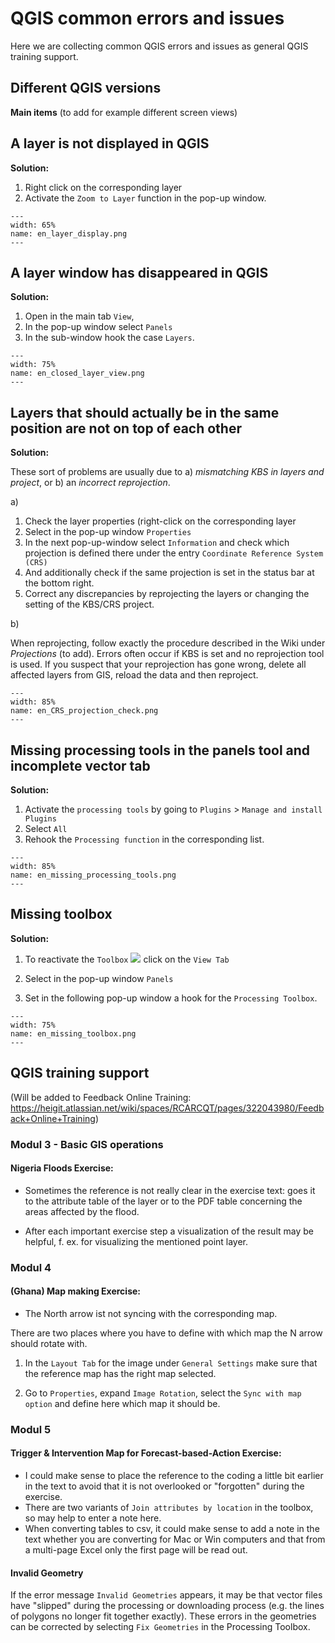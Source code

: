 # QGIS common errors and issues

Here we are collecting common QGIS errors and issues as general QGIS training support.


## Different QGIS versions
 __Main items__ (to add for example different screen views)


## A layer is not displayed in QGIS 

 __Solution:__ 
  1. Right click on the corresponding layer 
  2. Activate the `Zoom to Layer` function in the pop-up window. 

```
---
width: 65%
name: en_layer_display.png
---

```

## A layer window has disappeared in QGIS

__Solution:__
 1. Open in the main tab `View`, 
 2. In the pop-up window select `Panels` 
 3. In the sub-window hook the case `Layers`.   

```
---
width: 75%
name: en_closed_layer_view.png
---

```

## Layers that should actually be in the same position are not on top of each other

__Solution:__

These sort of problems are usually due to a) *mismatching KBS in layers and project*, or b) an *incorrect reprojection*. 

 a) 
 1. Check the layer properties (right-click on the corresponding layer
 2. Select in the pop-up window `Properties`
 3. In the next pop-up-window select `Information` and check which projection is defined there under the entry `Coordinate Reference System (CRS)` 
 4. And additionally check if the same projection is set in the status bar at the bottom right.
 5. Correct any discrepancies by reprojecting the layers or changing the setting of the KBS/CRS project. 

b) 

When reprojecting, follow exactly the procedure described in the Wiki under *Projections* (to add). Errors often occur if KBS is set and no reprojection tool is used. If you suspect that your reprojection has gone wrong, delete all affected layers from GIS, reload the data and then reproject. 


```{figure} /fig/en_CRS_projection_check.png
---
width: 85%
name: en_CRS_projection_check.png
---

```

## Missing processing tools in the panels tool and incomplete vector tab

 __Solution:__
  
  1. Activate the `processing tools` by going to `Plugins` >
  `Manage and install Plugins` 
  2. Select `All` 
  3. Rehook the `Processing function` in the corresponding list.
  
```{figure} /fig/en_missing_processing_tools.png
---
width: 85%
name: en_missing_processing_tools.png
---

```
 
## Missing toolbox
  __Solution:__

  1. To reactivate the `Toolbox` ![](/fig/gear_wheel.png) click on the `View Tab`

  
  2. Select in the pop-up window `Panels` 
  3. Set in the following pop-up window a hook for the `Processing Toolbox`.  

```{figure} /fig/en_missing_toolbox.png
---
width: 75%
name: en_missing_toolbox.png
---

```

## QGIS training support 
(Will be added to Feedback Online Training: https://heigit.atlassian.net/wiki/spaces/RCARCQT/pages/322043980/Feedback+Online+Training)


### Modul 3 - Basic GIS operations
#### Nigeria Floods Exercise:

- Sometimes the reference is not really clear in the exercise text: goes it to the attribute table of the layer or to the PDF table concerning the areas affected by the flood.

- After each important exercise step a visualization of the result may be helpful, f. ex. for visualizing the mentioned point layer. 

### Modul 4 
#### (Ghana) Map making Exercise:  

- The North arrow ist not syncing with the corresponding map.

There are two places where you have to define with which map the N arrow should rotate with.

1. In the `Layout Tab` for the image under `General Settings` make sure that the reference map has the right map selected. 

2. Go to `Properties`, expand `Image Rotation`, select the `Sync with map option` and define here which map it should be.

 

### Modul 5
#### Trigger & Intervention Map for Forecast-based-Action Exercise:

- I could make sense to place the reference to the coding a little bit earlier in the text to avoid that it is not overlooked or "forgotten" during the exercise.
- There are two variants of `Join attributes by location` in the toolbox, so may help to enter a note here. 
- When converting tables to csv, it could make sense to add a note in the text whether you are converting for Mac or Win computers and that from a multi-page Excel only the first page will be read out. 


#### Invalid Geometry

If the error message `Invalid Geometries` appears, it may be that vector files have "slipped" during the processing or downloading process (e.g. the lines of polygons no longer fit together exactly). These errors in the geometries can be corrected by selecting `Fix Geometries` in the Processing Toolbox.

